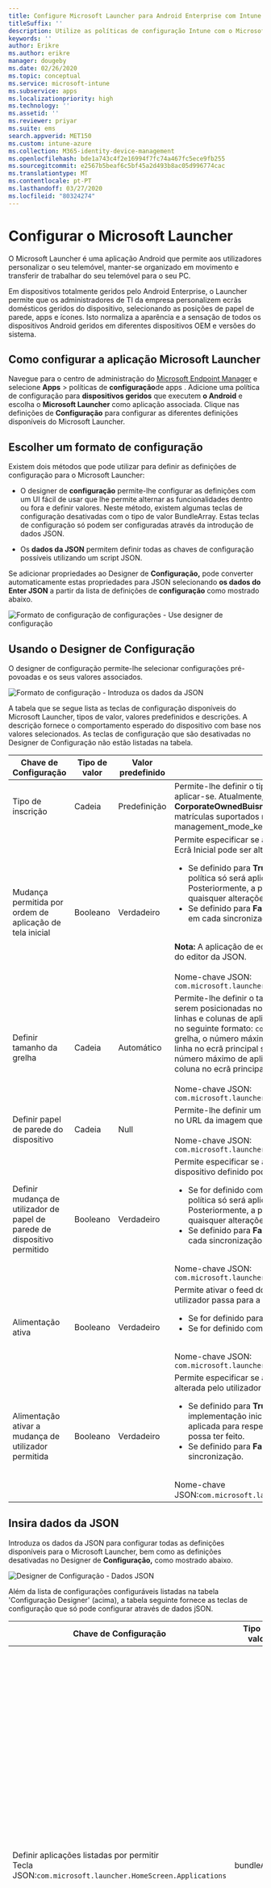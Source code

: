 ```yaml
---
title: Configure Microsoft Launcher para Android Enterprise com Intune
titleSuffix: ''
description: Utilize as políticas de configuração Intune com o Microsoft Launcher.
keywords: ''
author: Erikre
ms.author: erikre
manager: dougeby
ms.date: 02/26/2020
ms.topic: conceptual
ms.service: microsoft-intune
ms.subservice: apps
ms.localizationpriority: high
ms.technology: ''
ms.assetid: ''
ms.reviewer: priyar
ms.suite: ems
search.appverid: MET150
ms.custom: intune-azure
ms.collection: M365-identity-device-management
ms.openlocfilehash: bde1a743c4f2e16994f7fc74a467fc5ece9fb255
ms.sourcegitcommit: e2567b5beaf6c5bf45a2d493b8ac05d996774cac
ms.translationtype: MT
ms.contentlocale: pt-PT
ms.lasthandoff: 03/27/2020
ms.locfileid: "80324274"
---
```

# <a name="configure-microsoft-launcher"></a>Configurar o Microsoft Launcher

O Microsoft Launcher é uma aplicação Android que permite aos utilizadores personalizar o seu telemóvel, manter-se organizado em movimento e transferir de trabalhar do seu telemóvel para o seu PC. 

Em dispositivos totalmente geridos pelo Android Enterprise, o Launcher permite que os administradores de TI da empresa personalizem ecrãs domésticos geridos do dispositivo, selecionando as posições de papel de parede, apps e ícones. Isto normaliza a aparência e a sensação de todos os dispositivos Android geridos em diferentes dispositivos OEM e versões do sistema. 

## <a name="how-to-configure-the-microsoft-launcher-app"></a>Como configurar a aplicação Microsoft Launcher 

Navegue para o centro de administração do [Microsoft Endpoint Manager](https://go.microsoft.com/fwlink/?linkid=2109431) e selecione **Apps** > políticas de **configuração**de apps . Adicione uma política de configuração para **dispositivos geridos** que executem **o Android** e escolha o **Microsoft Launcher** como aplicação associada. Clique nas definições de **Configuração** para configurar as diferentes definições disponíveis do Microsoft Launcher. 

## <a name="choosing-a-configuration-settings-format"></a>Escolher um formato de configuração 

Existem dois métodos que pode utilizar para definir as definições de configuração para o Microsoft Launcher: 

- O designer de **configuração** permite-lhe configurar as definições com um UI fácil de usar que lhe permite alternar as funcionalidades dentro ou fora e definir valores. Neste método, existem algumas teclas de configuração desativadas com o tipo de valor BundleArray. Estas teclas de configuração só podem ser configuradas através da introdução de dados JSON. 

- Os **dados da JSON** permitem definir todas as chaves de configuração possíveis utilizando um script JSON. 

Se adicionar propriedades ao Designer de **Configuração,** pode converter automaticamente estas propriedades para JSON selecionando **os dados do Enter JSON** a partir da lista de definições de **configuração** como mostrado abaixo.

   ![Formato de configuração de configurações - Use designer de configuração](./media/configure-microsoft-launcher/configure-microsoft-launcher-01.png)

## <a name="using-configuration-designer"></a>Usando o Designer de Configuração

O designer de configuração permite-lhe selecionar configurações pré-povoadas e os seus valores associados.

   ![Formato de configuração - Introduza os dados da JSON](./media/configure-microsoft-launcher/configure-microsoft-launcher-02.png)

A tabela que se segue lista as teclas de configuração disponíveis do Microsoft Launcher, tipos de valor, valores predefinidos e descrições. A descrição fornece o comportamento esperado do dispositivo com base nos valores selecionados. As teclas de configuração que são desativadas no Designer de Configuração não estão listadas na tabela.

|    Chave de Configuração    |    Tipo de valor    |    Valor predefinido    |    Description     |
|---------------------------------------------------|------------------|---------------------|-------------------------------------------------------------------------------------------------------------------------------------------------------------------------------------------------------------------------------------------------------------------------------------------------------------------------------------------------------------------------------------------------------------------------------------------------------------------------------------------------------------------------------------------------------------------------------|
|    Tipo de inscrição    |    Cadeia     |    Predefinição    |    Permite-lhe definir o tipo de inscrição a que esta política deve aplicar-se. Atualmente, o valor **Default** refere-se a **CorporateOwnedBuisnessOnly**. Não existem outros tipos de matrículas suportados neste momento.        Nome-chave JSON: management_mode_key        |
|    Mudança permitida por ordem de aplicação de tela inicial    |    Booleano    |    Verdadeiro    |    Permite especificar se a definição de Pedido de **Aplicações** de Ecrã Inicial pode ser alterada pelo utilizador final.<ul><li>Se definido para **True**, a ordem da aplicação definida na política só será aplicada para a implementação inicial. Posteriormente, a política não será aplicada para respeitar quaisquer alterações que o utilizador possa ter feito.</li><li>Se definido para **Falso,** a ordem da aplicação será executada em cada sincronização.</li></ul><br>**Nota:** A aplicação de ecrã inicial só pode ser configurada através do editor da JSON.<br><br>Nome-chave JSON:<br>`com.microsoft.launcher.HomeScreen.AppOrder.UserChangeAllowed`    |
|    Definir tamanho da grelha    |    Cadeia    |    Automático    |    Permite-lhe definir o tamanho da grelha para as aplicações serem posicionadas no ecrã principal. Pode definir o número de linhas e colunas de aplicações para definir o tamanho da grelha no seguinte formato: `columns;rows`. Se definir o tamanho da grelha, o número máximo de aplicações que serão mostradas em linha no ecrã principal seria o número de linhas que definiu e o número máximo de aplicações que serão mostradas numa coluna no ecrã principal seria o número de colunas que definiu.<br><br>        Nome-chave JSON:<br>`com.microsoft.launcher.HomeScreen.GridSize`    |
|    Definir papel de parede do dispositivo    |    Cadeia    |    Null    |    Permite-lhe definir um papel de parede à sua escolha, entrando no URL da imagem que pretende definir como papel de parede.<br><br>Nome-chave JSON:<br>`com.microsoft.launcher.Wallpaper.URL`    |
|    Definir mudança de utilizador de papel de parede de dispositivo permitido    |    Booleano    |    Verdadeiro    |    Permite especificar se a definição de papel de parede do dispositivo definido pode ser alterada pelo utilizador final.<ul><li>Se for definido como **Verdadeiro,** o papel de parede da política só será aplicado para a implantação inicial. Posteriormente, a política não será aplicada para respeitar quaisquer alterações que o utilizador possa ter feito.</li><li>Se definido para **Falso,** o papel de parede será aplicado em cada sincronização.</li></ul><br>Nome-chave JSON:<br>`com.microsoft.launcher.Wallpaper.URL.UserChangeAllowed`        |
|    Alimentação ativa    |    Booleano    |    Verdadeiro    |    Permite ativar o feed do lançador do dispositivo quando o utilizador passa para a direita no ecrã principal.<ul><li>Se for definido para **True,** o feed será ativado.</li><li>Se for definido como **Falso,** o feed será desativado.</li></ul><br>Nome-chave JSON:<br>`com.microsoft.launcher.Feed.Enabled`    |
|    Alimentação ativar a mudança de utilizador permitida    |    Booleano    |    Verdadeiro    |     Permite especificar se a definição de **Feed Enable** pode ser alterada pelo utilizador final.<ul><li>Se definido para **True,** o feed só será aplicado para a implementação inicial. Posteriormente, a política não será aplicada para respeitar quaisquer alterações que o utilizador possa ter feito.</li><li>Se definido para **Falso,** o feed será aplicado em cada sincronização.</li></ul><br>Nome-chave JSON:`com.microsoft.launcher.Feed.Enabled.UserChangeAllowed`    |

## <a name="enter-json-data"></a>Insira dados da JSON

Introduza os dados da JSON para configurar todas as definições disponíveis para o Microsoft Launcher, bem como as definições desativadas no Designer de **Configuração,** como mostrado abaixo.

   ![Designer de Configuração - Dados JSON](./media/configure-microsoft-launcher/configure-microsoft-launcher-03.png)

Além da lista de configurações configuráveis listadas na tabela 'Configuração Designer' (acima), a tabela seguinte fornece as teclas de configuração que só pode configurar através de dados jSON.

|    Chave de Configuração    |    Tipo de valor    |    Valor predefinido    |    Description     |
|----------------------------------------------------------------------------------------------------|-------------------|-------------------------------------------------------------------------------------|------------------------------------------------------------------------------------------------------------------------------------------------------------------------------------------------------------------------------------------------------------------------------------------------------------------------------------------------------------------------------------------------------------------------------------------------------------------------------------------------------------------------------------------------------------------------------------------------------------------------------------------------------------------------------------|
|    Definir aplicações listadas por permitir<br>Tecla JSON:`com.microsoft.launcher.HomeScreen.Applications`    |    bundleArray    | Ver: [Definir aplicações listadas por permitir](configure-microsoft-launcher.md#set-allow-listed-applications)</sup>    |    Permite definir o conjunto de aplicações visíveis no ecrã principal entre as aplicações instaladas no dispositivo. Pode definir as aplicações ao introduzir o nome do pacote de aplicações das aplicações que gostaria de tornar visíveis, por exemplo, `com.android.settings` tornariaas as definições acessíveis no ecrã principal. As aplicações que permite listar nesta secção já devem ser instaladas no dispositivo para serem visíveis no ecrã principal.<p>Propriedades:<ul><li>**Pacote:** O nome do pacote de candidatura</li><li>**Classe:** A atividade da aplicação, que é específica para uma determinada página de aplicações. Utilizaria a página de aplicações padrão se este valor estiver vazio.</li></ul>      |
|    Ordem de aplicação de tela principal<br>Tecla JSON: `com.microsoft.launcher.HomeScreen.AppOrder`    |    bundleArray    |    Ver: Pedido de [aplicação de ecrã inicial](configure-microsoft-launcher.md#home-screen-app-order)      |    Permite especificar a encomenda da aplicação no ecrã principal.<p>Propriedades:<br><ul><li>**Tipo:** O único tipo suportado é `application`.</li><li>**Posição:** A ranhura do ícone da aplicação no ecrã principal. Isto começa a partir da posição 1 na parte superior esquerda, e vai da esquerda para a direita, de cima para baixo.</li><li>**Pacote:** O nome do pacote de candidatura.</li><li>**Classe:** A atividade da aplicação, que é específica para uma determinada página de aplicações. A página de aplicações padrão será usada se este valor estiver vazio.</li></ul>    |

### <a name="set-allow-listed-applications"></a>Definir aplicações listadas por permitir

```JSON
{
    "key": "com.microsoft.launcher.HomeScreen.Applications",
    "valueBundleArray": 
    [
        {
            "managedProperty": [
                {
                    "key": "package",
                    "valueString": ""
                },
                {
                    "key": "class",
                    "valueString": ""
                }
            ]
        }
    ]
}
```

### <a name="home-screen-app-order"></a>Ordem de aplicativo de tela principal

```JSON
{
    "key": "com.microsoft.launcher.HomeScreen.AppOrder",
    "valueBundleArray": 
    [
        {
            "managedProperty": [
                {
                    "key": "type",
                    "valueString": "application"
                },
                {
                    "key": "position",
                    "valueInteger": 0
                },
                {
                    "key": "package",
                    "valueString": ""
                },
                {
                    "key": "class",
                    "valueString": ""
                }
            ]
        }
    ]
}
```

Segue-se um exemplo de script JSON com todas as chaves de configuração disponíveis incluídas:

```JSON
{
    "kind": "androidenterprise#managedConfiguration", 
    "productId": "app:com.microsoft.launcher", 
    "managedProperty": [
        {
            "key": "management_mode_key", 
            "valueString": "Default"
        }, 
        {
            "key": "com.microsoft.launcher.Feed.Enable.UserChangeAllowed", 
            "valueBool": false
        }, 
        {
            "key": "com.microsoft.launcher.Feed.Enable", 
            "valueBool": true
        }, 
        {
            "key": "com.microsoft.launcher.Wallpaper.Url.UserChangeAllowed", 
            "valueBool": false
        }, 
        {
            "key": "com.microsoft.launcher.Wallpaper.Url", 
            "valueBool": "http://www.contoso.com/wallpaper.png"
        }, 
        {
            "key": "com.microsoft.launcher.HomeScreen.GridSize", 
            "valueString": "5;5"
        }, 
        {
            "key": "com.microsoft.launcher.HomeScreen.Applications", 
            "valueBundleArray": [
                {
                    "managedProperty": [
                        {
                            "key": "package", 
                            "valueString": "com.ups.mobile.android"
                        }, 
                        {
                            "key": "class", 
                            "valueString": ""
                        }
                    ]
                }, 
                {
                    "managedProperty": [
                        {
                            "key": "package", 
                            "valueString": "com.microsoft.teams"
                        }, 
                        {
                            "key": "class", 
                            "valueString": ""
                        }
                    ]
                }, 
                {
                    "managedProperty": [
                        {
                            "key": "package", 
                            "valueString": "com.microsoft.bing"
                        }, 
                        {
                            "key": "class", 
                            "valueString": ""
                        }
                    ]
                }
            ]
        }, 
        {
            "key": "com.microsoft.launcher.HomeScreen.AppOrder.UserChangeAllowed", 
            "valueBool": false
        }, 
        {
            "key": "com.microsoft.launcher.HomeScreen.AppOrder", 
            "valueBundleArray": [
                {
                    "managedProperty": [
                        {
                            "key": "type", 
                            "valueString": "application"
                        }, 
                        {
                            "key": "position", 
                            "valueInteger": 17
                        }, 
                        {
                            "key": "package", 
                            "valueString": "com.ups.mobile.android"
                        }, 
                        {
                            "key": "class", 
                            "valueString": ""
                        }
                    ]
                }, 
                {
                    "managedProperty": [
                        {
                            "key": "type", 
                            "valueString": "application"
                        }, 
                        {
                            "key": "position", 
                            "valueInteger": 18
                        }, 
                        {
                            "key": "package", 
                            "valueString": "com.microsoft.teams"
                        }, 
                        {
                            "key": "class", 
                            "valueString": ""
                        }
                    ]
                }, 
                {
                    "managedProperty": [
                        {
                            "key": "type", 
                            "valueString": "application"
                        }, 
                        {
                            "key": "position", 
                            "valueInteger": 19
                        }, 
                        {
                            "key": "package", 
                            "valueString": "com.microsoft.bing"
                        }, 
                        {
                            "key": "class", 
                            "valueString": ""
                        }
                    ]
                }
            ]
        }
    ]
}
```

## <a name="next-steps"></a>Próximos passos

- Para obter mais informações sobre dispositivos geridos pelo Android Enterprise, consulte [a inscrição intune do Android Enterprise na sua plena gestão de dispositivos.](../enrollment/android-fully-managed-enroll.md)
